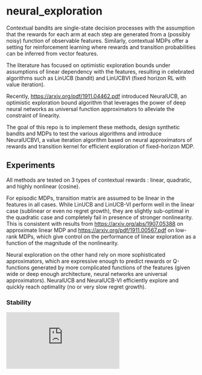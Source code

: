 # neural_exploration

Contextual bandits are single-state decision processes with the assumption that the rewards for each arm at each step are generated from a (possibly noisy) function of observable features. Similarly, contextual MDPs offer a setting for reinforcement learning where rewards and transition probabilities can be inferred from vector features.

The literature has focused on optimistic exploration bounds under assumptions of linear dependency with the features, resulting in celebrated algorithms such as LinUCB (bandit) and LinUCBVI (fixed horizon RL with value iteration).

Recently, https://arxiv.org/pdf/1911.04462.pdf introduced NeuralUCB, an optimistic exploration bound algorithm that leverages the power of deep neural networks as universal function approximators to alleviate the constraint of linearity.

The goal of this repo is to implement these methods, design synthetic bandits and MDPs to test the various algorithms and introduce NeuralUCBVI, a value iteration algorithm based on neural approximators of rewards and transition kernel for efficient exploration of fixed-horizon MDP.

## Experiments

All methods are tested on 3 types of contextual rewards : linear, quadratic, and highly nonlinear (cosine). 

For episodic MDPs, transition matrix are assumed to be linear in the features in all cases. While LinUCB and LinUCB-VI perform well in the linear case (sublinear or even no regret growth), they are slightly sub-optimal in the quadratic case and completely fail in presence of stronger nonlinearity. This is consistent with results from https://arxiv.org/abs/1907.05388 on approximate linear MDP and https://arxiv.org/pdf/1911.00567.pdf on low-rank MDPs, which give control on the performance of linear exploration as a function of the magnitude of the nonlinearity.

Neural exploration on the other hand rely on more sophisticated approximators, which are expressive enough to predict rewards or Q-functions generated by more complicated functions of the features (given wide or deep enough architecture, neural networks are universal approximators). NeuralUCB and NeuralUCB-VI efficiently explore and quickly reach optimality (no or very slow regret growth). 

### Stability

![Unstable NeuralUCB-VI on linear rewards](https://github.com/sauxpa/neural_exploration/blob/master/neural_ucbvi_linear_unstable.pdf)

